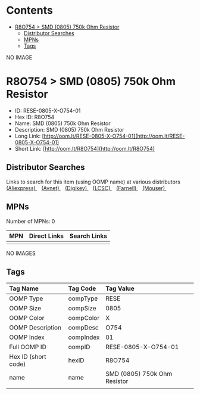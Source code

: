 



Contents
========

* [R8O754 > SMD (0805) 750k Ohm Resistor](#r8o754--smd-0805-750k-ohm-resistor)
	* [Distributor Searches](#distributor-searches)
	* [MPNs](#mpns)
	* [Tags](#tags)
  
NO IMAGE  
# R8O754 > SMD (0805) 750k Ohm Resistor

- ID: RESE-0805-X-O754-01
- Hex ID: R8O754
- Name: SMD (0805) 750k Ohm Resistor
- Description: SMD (0805) 750k Ohm Resistor
- Long Link: [http://oom.lt/RESE-0805-X-O754-01](http://oom.lt/RESE-0805-X-O754-01)
- Short Link: [http://oom.lt/R8O754](http://oom.lt/R8O754)

## Distributor Searches
  
Links to search for this item (using OOMP name) at various distributors  
[(Aliexpress) ](https://www.aliexpress.com/wholesale?SearchText=1117SMD+0805+750k+Ohm+Resistor)&nbsp;&nbsp;&nbsp;[(Avnet) ](https://www.avnet.com/shop/us/search/SMD+0805+750k+Ohm+Resistor)&nbsp;&nbsp;&nbsp;[(Digikey) ](https://www.digikey.co.uk/en/products/result?s=SMD+0805+750k+Ohm+Resistor)&nbsp;&nbsp;&nbsp;[(LCSC) ](https://www.lcsc.com/search?q=SMD+0805+750k+Ohm+Resistor)&nbsp;&nbsp;&nbsp;[(Farnell) ](https://uk.farnell.com/search?st=SMD+0805+750k+Ohm+Resistor)&nbsp;&nbsp;&nbsp;[(Mouser) ](https://www.mouser.com/c/?q=SMD+0805+750k+Ohm+Resistor)&nbsp;&nbsp;&nbsp;
## MPNs
  
Number of MPNs: 0  

|MPN|Direct Links|Search Links|
| :--- | :--- | :--- |
||||
  
NO IMAGES  
## Tags
  

|Tag Name|Tag Code|Tag Value|
| :--- | :--- | :--- |
|OOMP Type|oompType|RESE|
|OOMP Size|oompSize|0805|
|OOMP Color|oompColor|X|
|OOMP Description|oompDesc|O754|
|OOMP Index|oompIndex|01|
|Full OOMP ID|oompID|RESE-0805-X-O754-01|
|Hex ID (short code)|hexID|R8O754|
|name|name|SMD (0805) 750k Ohm Resistor|
||||
